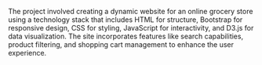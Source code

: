 The project involved creating a dynamic website for an online grocery store using a technology stack that includes HTML for structure, Bootstrap for responsive design, CSS for styling, JavaScript for interactivity, and D3.js for data visualization. The site incorporates features like search capabilities, product filtering, and shopping cart management to enhance the user experience.
